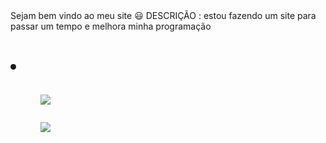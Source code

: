 <div align="left"> Sejam bem vindo ao meu site 😃
DESCRIÇÃO : estou fazendo um site 
para passar um tempo e melhora minha programação </div>

<h1>
  <li>
    <ul>
  
<a href="https://www.instagram.com/cauaaasantos/?hl=pt-br"><img src="https://img.shields.io/badge/Instagram-E4405F?style=for-the-badge&logo=instagram&logoColor=white" target="_blank"></a>
  </ul>
  <ul>
<a href="https://api.whatsapp.com/send?phone=5521987020575"><img src="https://img.shields.io/badge/WhatsApp-25D366?style=for-the-badge&logo=whatsapp&logoColor=white" target="_blank"></a>
</h1>
  </ul>
  </li>

